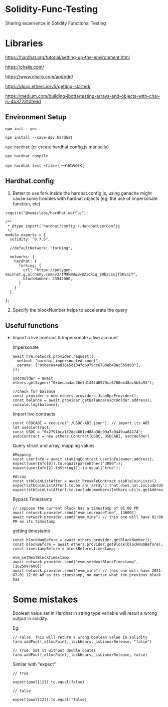 # Solidity-Func-Testing
Sharing experience in Solidity Functional Testing

# Libraries

https://hardhat.org/tutorial/setting-up-the-environment.html

https://chaijs.com/

https://www.chaijs.com/api/bdd/

https://docs.ethers.io/v5/getting-started/

https://medium.com/building-ibotta/testing-arrays-and-objects-with-chai-js-4b372310fe6d

## Environment Setup

`npm init --yes`

`npm install --save-dev hardhat`

`npx hardhat` (or create hardhat.config.js manually)

`npx hardhat compile`

`npx hardhat test <file>` ( --network <choose your network>)

## Hardhat.config

1. Better to use fork inside the hardhat.config.js, using ganache might cause some troubles with hardhat objects (eg: the use of impersonate function, etc)
```
require("@nomiclabs/hardhat-waffle");

/**
 * @type import('hardhat/config').HardhatUserConfig
 */
module.exports = {
  solidity: "0.7.5",
  
  //defaultNetwork: "forking",
  
  networks: {
    hardhat: {
      forking: {
        url: "https://polygon-mainnet.g.alchemy.com/v2/fM9kmWwiwB2icRiq_8ObacssjfQKvaiY",
        blockNumber: 23942000,
      }
    }
  },

};

```
2. Specify the blockNumber helps to accelerate the query
  
## Useful functions

* Import a live contract & Impersonate a live account
  
  Impersonate
  ```
  await hre.network.provider.request({
    method: "hardhat_impersonateAccount",
    params: ["0xbecaa4ad36e5d134fd6979cc6780eb48ac5b5a93"],
  });
  
  usdcHolder = await ethers.getSigner("0xbecaa4ad36e5d134fd6979cc6780eb48ac5b5a93");
  
  //check for balance
  const provider = new ethers.providers.JsonRpcProvider();
  const balance = await provider.getBalance(usdcHolder.address);
  console.log(balance);
  ```
  
  Import live contracts
  ```
  const USDCABI = require("./USDC-ABI.json"); // import its ABI
  let usdcContract;
  const USDC = "0x2791bca1f2de4661ed88a30c99a7a9449aa84174";
  usdcContract = new ethers.Contract(USDC, USDCABI, usdcHolder)
  ```
  
  Query struct and array, mapping values
  ```
  #Mapping 
  const userInfo = await stakingContract.userInfo(owner.address);
  expect(userInfo[0]).to.equal(parseEther("3000"));
  expect(userInfo[2].toString()).to.equal("true");
  ```
  ```
  #Array
  const stbCoinListAfter = await PresaleContract.stableCoinLists()
  expect(stbCoinListAfter).to.be.an('array').that.does.not.include(USDT);
  expect(stbCoinListAfter).to.include.members([ethers.utils.getAddress(USDC.address)]);
  ```
  Bypass Timestamp
  ```
  // suppose the current block has a timestamp of 01:00 PM
  await network.provider.send("evm_increaseTime", [3600])
  await network.provider.send("evm_mine") // this one will have 02:00 PM as its timestamp
  ```
  getting timestamp
  ```
  const blockNumBefore = await ethers.provider.getBlockNumber();
  const blockBefore = await ethers.provider.getBlock(blockNumBefore);
  const timestampBefore = blockBefore.timestamp;
  ```
  ```
  evm_setNextBlockTimestamp
  await network.provider.send("evm_setNextBlockTimestamp", [1625097600])
  await network.provider.send("evm_mine") // this one will have 2021-07-01 12:00 AM as its timestamp, no matter what the previous block has
  ```
  # Some mistakes
  
  Boolean value set in Hardhat in string type variable will result a wrong output in solidity.
 
  Eg:
  
  ```
  // False. This will return a wrong boolean value in solidity 
  farm.addPool(_allocPoint,_lockHours,_isLinearRelease, "false")
  ```
  
   ```
  // True. Set it without double qoutes
  farm.addPool(_allocPoint,_lockHours,_isLinearRelease, false)
  ```

  Similar with "expect"
  
  ```
  // true
  
  expect(pool[12]).to.equal(false)
  
  // false
  
  expect(pool[12]).to.equal("false)
  
  ```
